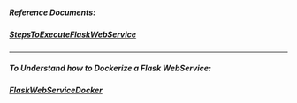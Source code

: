 ##### Reference Documents:
##### [StepsToExecuteFlaskWebService](https://github.com/rahulvaish/ReferenceDocuments/blob/master/MISCELLANEOUS/StepsToExecuteFlaskWebService.docx)

<hr>

##### To Understand how to Dockerize a Flask WebService:
##### [FlaskWebServiceDocker](https://github.com/rahulvaish/Docker-Python/tree/FlaskWebServiceDocker)



